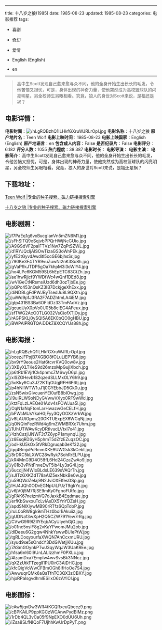 
---
title: 十八岁之狼(1985)
date: 1985-08-23
updated: 1985-08-23
categories: 电影推荐
tags:
- 喜剧
- 奇幻
- 爱情

- English (English)
- en
---


> 高中生Scott发现自己愈来愈与众不同，他的全身开始生出长长的毛发，令他苦恼又担忧，可是，身体出现的神奇力量，使他突然成为高校篮球队的闪亮明星，另全校师生另眼相看。究竟，狼人的身世对Scott来说，是福还是祸？

## **电影详情**：

**电影封面**：<img src="https://image.tmdb.org/t/p/w200/nLgRQBzhQ1ILHkfGXruWJRLrOpl.jpg" alt="/nLgRQBzhQ1ILHkfGXruWJRLrOpl.jpg" title="/nLgRQBzhQ1ILHkfGXruWJRLrOpl.jpg">
**电影名称**：十八岁之狼
**原产地片名**：Teen Wolf
**电影上映时间**：1985-08-23
**电影上映国家**：English (English)
**原产地语言**：en
**包含成人内容**：False
**是否纪录片**：False
**电影评分**：6.182
**评分人数**：1055
**热门程度**：38.387
**电影时长**：
**电影导演**：
**电影主演**：
**电影简介**：高中生Scott发现自己愈来愈与众不同，他的全身开始生出长长的毛发，令他苦恼又担忧，可是，身体出现的神奇力量，使他突然成为高校篮球队的闪亮明星，另全校师生另眼相看。究竟，狼人的身世对Scott来说，是福还是祸？

## **下载地址**：
[Teen Wolf |专业的种子搜索、磁力链接搜索引擎](https://movie.amd794.com:2083/?search=Teen%20Wolf&ordering=&mode=match_phrase&page_size=10&page=1)

[十八岁之狼 |专业的种子搜索、磁力链接搜索引擎](https://movie.amd794.com:2083/?search=%E5%8D%81%E5%85%AB%E5%B2%81%E4%B9%8B%E7%8B%BC&ordering=&mode=match_phrase&page_size=10&page=1)
 

## **电影剧照**：
<img src="https://image.tmdb.org/t/p/original/f7PaEq1g6vxBucgIanVn5mZN6M1.jpg" alt="/f7PaEq1g6vxBucgIanVn5mZN6M1.jpg" title="/f7PaEq1g6vxBucgIanVn5mZN6M1.jpg"><img src="https://image.tmdb.org/t/p/original/sFhSlTQ9eSqjvbPPQrHWjNeGUio.jpg" alt="/sFhSlTQ9eSqjvbPPQrHWjNeGUio.jpg" title="/sFhSlTQ9eSqjvbPPQrHWjNeGUio.jpg"><img src="https://image.tmdb.org/t/p/original/A9GSdVF2paIFTVz1Nw7ZqPtSZWL.jpg" alt="/A9GSdVF2paIFTVz1Nw7ZqPtSZWL.jpg" title="/A9GSdVF2paIFTVz1Nw7ZqPtSZWL.jpg"><img src="https://image.tmdb.org/t/p/original/d1RYJQcljAlSOwTizaGS3oWnPEk.jpg" alt="/d1RYJQcljAlSOwTizaGS3oWnPEk.jpg" title="/d1RYJQcljAlSOwTizaGS3oWnPEk.jpg"><img src="https://image.tmdb.org/t/p/original/yfE3tGyvdAwditl5ccGE6bjhsSr.jpg" alt="/yfE3tGyvdAwditl5ccGE6bjhsSr.jpg" title="/yfE3tGyvdAwditl5ccGE6bjhsSr.jpg"><img src="https://image.tmdb.org/t/p/original/790Ke3F4TYR9vuZuwNl2nK3Su8h.jpg" alt="/790Ke3F4TYR9vuZuwNl2nK3Su8h.jpg" title="/790Ke3F4TYR9vuZuwNl2nK3Su8h.jpg"><img src="https://image.tmdb.org/t/p/original/gVaP9kJTDP5gOa7khpM3i3oWlY4.jpg" alt="/gVaP9kJTDP5gOa7khpM3i3oWlY4.jpg" title="/gVaP9kJTDP5gOa7khpM3i3oWlY4.jpg"><img src="https://image.tmdb.org/t/p/original/ho4LPe6KGM59SL6hEpETC63CtZh.jpg" alt="/ho4LPe6KGM59SL6hEpETC63CtZh.jpg" title="/ho4LPe6KGM59SL6hEpETC63CtZh.jpg"><img src="https://image.tmdb.org/t/p/original/ae1hwRjjcf9YWDfWc4wQnf1DEd8.jpg" alt="/ae1hwRjjcf9YWDfWc4wQnf1DEd8.jpg" title="/ae1hwRjjcf9YWDfWc4wQnf1DEd8.jpg"><img src="https://image.tmdb.org/t/p/original/wVlGeCtNRsmsiUzd6dh3ozTjbEe.jpg" alt="/wVlGeCtNRsmsiUzd6dh3ozTjbEe.jpg" title="/wVlGeCtNRsmsiUzd6dh3ozTjbEe.jpg"><img src="https://image.tmdb.org/t/p/original/pQPc453nQsKZ3IB7DckjgeXhExx.jpg" alt="/pQPc453nQsKZ3IB7DckjgeXhExx.jpg" title="/pQPc453nQsKZ3IB7DckjgeXhExx.jpg"><img src="https://image.tmdb.org/t/p/original/diNDBLgFdPWJByTsedJu8L9QXtn.jpg" alt="/diNDBLgFdPWJByTsedJu8L9QXtn.jpg" title="/diNDBLgFdPWJByTsedJu8L9QXtn.jpg"><img src="https://image.tmdb.org/t/p/original/juiWd9p1J3RA2F7ADZhtmLA4iEM.jpg" alt="/juiWd9p1J3RA2F7ADZhtmLA4iEM.jpg" title="/juiWd9p1J3RA2F7ADZhtmLA4iEM.jpg"><img src="https://image.tmdb.org/t/p/original/gtp431BS3Ba6OFldDz33TmFAdVz.jpg" alt="/gtp431BS3Ba6OFldDz33TmFAdVz.jpg" title="/gtp431BS3Ba6OFldDz33TmFAdVz.jpg"><img src="https://image.tmdb.org/t/p/original/gcuqUyX0pVo0U05b8cIEG4AFeux.jpg" alt="/gcuqUyX0pVo0U05b8cIEG4AFeux.jpg" title="/gcuqUyX0pVo0U05b8cIEG4AFeux.jpg"><img src="https://image.tmdb.org/t/p/original/sfTWG2AcO0TLG032VsCiofXTjOy.jpg" alt="/sfTWG2AcO0TLG032VsCiofXTjOy.jpg" title="/sfTWG2AcO0TLG032VsCiofXTjOy.jpg"><img src="https://image.tmdb.org/t/p/original/rAGPSKLj0ySQI5A6EK0bQO0gHBU.jpg" alt="/rAGPSKLj0ySQI5A6EK0bQO0gHBU.jpg" title="/rAGPSKLj0ySQI5A6EK0bQO0gHBU.jpg"><img src="https://image.tmdb.org/t/p/original/BWPAlPRGTQAiDDkZ8XCQYUs88h.jpg" alt="/BWPAlPRGTQAiDDkZ8XCQYUs88h.jpg" title="/BWPAlPRGTQAiDDkZ8XCQYUs88h.jpg">

## **电影海报**：
<img src="https://image.tmdb.org/t/p/original/nLgRQBzhQ1ILHkfGXruWJRLrOpl.jpg" alt="/nLgRQBzhQ1ILHkfGXruWJRLrOpl.jpg" title="/nLgRQBzhQ1ILHkfGXruWJRLrOpl.jpg"><img src="https://image.tmdb.org/t/p/original/ocezJFPpjB7XGBO8fOLuLiEPYB6.jpg" alt="/ocezJFPpjB7XGBO8fOLuLiEPYB6.jpg" title="/ocezJFPpjB7XGBO8fOLuLiEPYB6.jpg"><img src="https://image.tmdb.org/t/p/original/bv9rY9eoue2Hat6tcvrKVQ0ow8v.jpg" alt="/bv9rY9eoue2Hat6tcvrKVQ0ow8v.jpg" title="/bv9rY9eoue2Hat6tcvrKVQ0ow8v.jpg"><img src="https://image.tmdb.org/t/p/original/3XByXLTKeS9d26mzoMpGujIXbch.jpg" alt="/3XByXLTKeS9d26mzoMpGujIXbch.jpg" title="/3XByXLTKeS9d26mzoMpGujIXbch.jpg"><img src="https://image.tmdb.org/t/p/original/p6tRb1EVjrlCk4pnmcZM6wyD6pI.jpg" alt="/p6tRb1EVjrlCk4pnmcZM6wyD6pI.jpg" title="/p6tRb1EVjrlCk4pnmcZM6wyD6pI.jpg"><img src="https://image.tmdb.org/t/p/original/xlSZGHevb182qzedSLLMxOLY6h9.jpg" alt="/xlSZGHevb182qzedSLLMxOLY6h9.jpg" title="/xlSZGHevb182qzedSLLMxOLY6h9.jpg"><img src="https://image.tmdb.org/t/p/original/5cKky9Cu3JZ2KTqOUgjRFH6F6tj.jpg" alt="/5cKky9Cu3JZ2KTqOUgjRFH6F6tj.jpg" title="/5cKky9Cu3JZ2KTqOUgjRFH6F6tj.jpg"><img src="https://image.tmdb.org/t/p/original/p4hNlIWTW1uJ1j0GYEbbJD5Gk0u.jpg" alt="/p4hNlIWTW1uJ1j0GYEbbJD5Gk0u.jpg" title="/p4hNlIWTW1uJ1j0GYEbbJD5Gk0u.jpg"><img src="https://image.tmdb.org/t/p/original/zsN5wixGIvcuenYEI0ufB8bIOwg.jpg" alt="/zsN5wixGIvcuenYEI0ufB8bIOwg.jpg" title="/zsN5wixGIvcuenYEI0ufB8bIOwg.jpg"><img src="https://image.tmdb.org/t/p/original/i9uIRLW9oNDyGVwwVXyo0RF9wWd.jpg" alt="/i9uIRLW9oNDyGVwwVXyo0RF9wWd.jpg" title="/i9uIRLW9oNDyGVwwVXyo0RF9wWd.jpg"><img src="https://image.tmdb.org/t/p/original/ktzFqLzLAEQe01Adv4sFOWJua5I.jpg" alt="/ktzFqLzLAEQe01Adv4sFOWJua5I.jpg" title="/ktzFqLzLAEQe01Adv4sFOWJua5I.jpg"><img src="https://image.tmdb.org/t/p/original/OqN1aNqFtonLarHwazwGeCELfH.jpg" alt="/OqN1aNqFtonLarHwazwGeCELfH.jpg" title="/OqN1aNqFtonLarHwazwGeCELfH.jpg"><img src="https://image.tmdb.org/t/p/original/bFWcMUsYkaHGjFyy3QyOOXzVrkW.jpg" alt="/bFWcMUsYkaHGjFyy3QyOOXzVrkW.jpg" title="/bFWcMUsYkaHGjFyy3QyOOXzVrkW.jpg"><img src="https://image.tmdb.org/t/p/original/v8LAUtOpmz20GKTUExpEX6WCqNj.jpg" alt="/v8LAUtOpmz20GKTUExpEX6WCqNj.jpg" title="/v8LAUtOpmz20GKTUExpEX6WCqNj.jpg"><img src="https://image.tmdb.org/t/p/original/qONQinFezRWd4g9mZWMBRXc7Uhm.jpg" alt="/qONQinFezRWd4g9mZWMBRXc7Uhm.jpg" title="/qONQinFezRWd4g9mZWMBRXc7Uhm.jpg"><img src="https://image.tmdb.org/t/p/original/1UhUTWAwKcyDRtIvudLVtxI7e41.jpg" alt="/1UhUTWAwKcyDRtIvudLVtxI7e41.jpg" title="/1UhUTWAwKcyDRtIvudLVtxI7e41.jpg"><img src="https://image.tmdb.org/t/p/original/4zhCszjIJNWF3t7Z6ypP1smynqU.jpg" alt="/4zhCszjIJNWF3t7Z6ypP1smynqU.jpg" title="/4zhCszjIJNWF3t7Z6ypP1smynqU.jpg"><img src="https://image.tmdb.org/t/p/original/z6EsqRDSyH5phmT5dZfzEZuqzOC.jpg" alt="/z6EsqRDSyH5phmT5dZfzEZuqzOC.jpg" title="/z6EsqRDSyH5phmT5dZfzEZuqzOC.jpg"><img src="https://image.tmdb.org/t/p/original/odHkU5kOx5tVRkDgruqab3eKf32.jpg" alt="/odHkU5kOx5tVRkDgruqab3eKf32.jpg" title="/odHkU5kOx5tVRkDgruqab3eKf32.jpg"><img src="https://image.tmdb.org/t/p/original/qq4BmjoPcRmmXKE9UWGsk3kCebl.jpg" alt="/qq4BmjoPcRmmXKE9UWGsk3kCebl.jpg" title="/qq4BmjoPcRmmXKE9UWGsk3kCebl.jpg"><img src="https://image.tmdb.org/t/p/original/8rDRC5kLXWC28wRyk7SohRrELPU.jpg" alt="/8rDRC5kLXWC28wRyk7SohRrELPU.jpg" title="/8rDRC5kLXWC28wRyk7SohRrELPU.jpg"><img src="https://image.tmdb.org/t/p/original/kR4MnG9D4O58fL6Hd24CzaZwAo9.jpg" alt="/kR4MnG9D4O58fL6Hd24CzaZwAo9.jpg" title="/kR4MnG9D4O58fL6Hd24CzaZwAo9.jpg"><img src="https://image.tmdb.org/t/p/original/y01b3vPNtFnveEwT5ib4Ly3sG4l.jpg" alt="/y01b3vPNtFnveEwT5ib4Ly3sG4l.jpg" title="/y01b3vPNtFnveEwT5ib4Ly3sG4l.jpg"><img src="https://image.tmdb.org/t/p/original/6ucdjjN4WloBLdsLE639sVAQrTn.jpg" alt="/6ucdjjN4WloBLdsLE639sVAQrTn.jpg" title="/6ucdjjN4WloBLdsLE639sVAQrTn.jpg"><img src="https://image.tmdb.org/t/p/original/sJITzGXKZdT78aAIZ5exNbkBe0w.jpg" alt="/sJITzGXKZdT78aAIZ5exNbkBe0w.jpg" title="/sJITzGXKZdT78aAIZ5exNbkBe0w.jpg"><img src="https://image.tmdb.org/t/p/original/u59QWdZelaj9N2JviOXElfesGSp.jpg" alt="/u59QWdZelaj9N2JviOXElfesGSp.jpg" title="/u59QWdZelaj9N2JviOXElfesGSp.jpg"><img src="https://image.tmdb.org/t/p/original/lHJ4JQh0ODvEGNpUiLPJzT9gkYc.jpg" alt="/lHJ4JQh0ODvEGNpUiLPJzT9gkYc.jpg" title="/lHJ4JQh0ODvEGNpUiLPJzT9gkYc.jpg"><img src="https://image.tmdb.org/t/p/original/v6jV0j5M7RjSE9mKy0FgnoFUtfo.jpg" alt="/v6jV0j5M7RjSE9mKy0FgnoFUtfo.jpg" title="/v6jV0j5M7RjSE9mKy0FgnoFUtfo.jpg"><img src="https://image.tmdb.org/t/p/original/gPAK67neizmVQ7dJaxkB4Eqdmae.jpg" alt="/gPAK67neizmVQ7dJaxkB4Eqdmae.jpg" title="/gPAK67neizmVQ7dJaxkB4Eqdmae.jpg"><img src="https://image.tmdb.org/t/p/original/erfKbSwxxuTcLvIAsDX5YnYDZsH.jpg" alt="/erfKbSwxxuTcLvIAsDX5YnYDZsH.jpg" title="/erfKbSwxxuTcLvIAsDX5YnYDZsH.jpg"><img src="https://image.tmdb.org/t/p/original/apdSNlXIywMB90rRTfz6QpTdoP.jpg" alt="/apdSNlXIywMB90rRTfz6QpTdoP.jpg" title="/apdSNlXIywMB90rRTfz6QpTdoP.jpg"><img src="https://image.tmdb.org/t/p/original/ruL0oRW8gk9mTHz0boi1iAkuiiz.jpg" alt="/ruL0oRW8gk9mTHz0boi1iAkuiiz.jpg" title="/ruL0oRW8gk9mTHz0boi1iAkuiiz.jpg"><img src="https://image.tmdb.org/t/p/original/gUDNa13wXpH2Q5CZW791Yew7rRg.jpg" alt="/gUDNa13wXpH2Q5CZW791Yew7rRg.jpg" title="/gUDNa13wXpH2Q5CZW791Yew7rRg.jpg"><img src="https://image.tmdb.org/t/p/original/CVwG9R9lZlIYEqbACyUIyehGjG.jpg" alt="/CVwG9R9lZlIYEqbACyUIyehGjG.jpg" title="/CVwG9R9lZlIYEqbACyUIyehGjG.jpg"><img src="https://image.tmdb.org/t/p/original/o01nc5nsIF8g2vKaYPwomJMu2ob.jpg" alt="/o01nc5nsIF8g2vKaYPwomJMu2ob.jpg" title="/o01nc5nsIF8g2vKaYPwomJMu2ob.jpg"><img src="https://image.tmdb.org/t/p/original/dlDeeu6G2gqw4NhkYswwBUIePtW.jpg" alt="/dlDeeu6G2gqw4NhkYswwBUIePtW.jpg" title="/dlDeeu6G2gqw4NhkYswwBUIePtW.jpg"><img src="https://image.tmdb.org/t/p/original/tgRLDoqyxurfaXWQN7AhCcxmURU.jpg" alt="/tgRLDoqyxurfaXWQN7AhCcxmURU.jpg" title="/tgRLDoqyxurfaXWQN7AhCcxmURU.jpg"><img src="https://image.tmdb.org/t/p/original/syud9xe5sOndcY3DdGIVetjjKUu.jpg" alt="/syud9xe5sOndcY3DdGIVetjjKUu.jpg" title="/syud9xe5sOndcY3DdGIVetjjKUu.jpg"><img src="https://image.tmdb.org/t/p/original/7ASmGOynkPTwJ3qyWqJW3UaKREe.jpg" alt="/7ASmGOynkPTwJ3qyWqJW3UaKREe.jpg" title="/7ASmGOynkPTwJ3qyWqJW3UaKREe.jpg"><img src="https://image.tmdb.org/t/p/original/h1sa6nI60l9UnLALIzzhmF0PXLc.jpg" alt="/h1sa6nI60l9UnLALIzzhmF0PXLc.jpg" title="/h1sa6nI60l9UnLALIzzhmF0PXLc.jpg"><img src="https://image.tmdb.org/t/p/original/4lzamDxa7EmpIw4wvSvsBk3NNcz.jpg" alt="/4lzamDxa7EmpIw4wvSvsBk3NNcz.jpg" title="/4lzamDxa7EmpIw4wvSvsBk3NNcz.jpg"><img src="https://image.tmdb.org/t/p/original/qXZzUtkTTzeglI1PU0irC3AiDHC.jpg" alt="/qXZzUtkTTzeglI1PU0irC3AiDHC.jpg" title="/qXZzUtkTTzeglI1PU0irC3AiDHC.jpg"><img src="https://image.tmdb.org/t/p/original/kfcQigVoWwCFBmOGh8IfHoOe7S4.jpg" alt="/kfcQigVoWwCFBmOGh8IfHoOe7S4.jpg" title="/kfcQigVoWwCFBmOGh8IfHoOe7S4.jpg"><img src="https://image.tmdb.org/t/p/original/AwwuqrQMk6aQaTfnTC3QX3zCBXY.jpg" alt="/AwwuqrQMk6aQaTfnTC3QX3zCBXY.jpg" title="/AwwuqrQMk6aQaTfnTC3QX3zCBXY.jpg"><img src="https://image.tmdb.org/t/p/original/hjxRPaIsgvdhmlESiIxO6zAYIOI.jpg" alt="/hjxRPaIsgvdhmlESiIxO6zAYIOI.jpg" title="/hjxRPaIsgvdhmlESiIxO6zAYIOI.jpg">

## **电影图标**：
<img src="https://image.tmdb.org/t/p/original/cAw5jqvDw3WR4tKGQRxeuQbecz9.png" alt="/cAw5jqvDw3WR4tKGQRxeuQbecz9.png" title="/cAw5jqvDw3WR4tKGQRxeuQbecz9.png"><img src="https://image.tmdb.org/t/p/original/cBPKAiLP9ppKGCzWCAnwPydBIMz.png" alt="/cBPKAiLP9ppKGCzWCAnwPydBIMz.png" title="/cBPKAiLP9ppKGCzWCAnwPydBIMz.png"><img src="https://image.tmdb.org/t/p/original/1rDb4QL3vCa05f9NpEXO0dUU6Uh.png" alt="/1rDb4QL3vCa05f9NpEXO0dUU6Uh.png" title="/1rDb4QL3vCa05f9NpEXO0dUU6Uh.png"><img src="https://image.tmdb.org/t/p/original/iZsa8SLfNIQoF7UjhhKwUrDpPyT.png" alt="/iZsa8SLfNIQoF7UjhhKwUrDpPyT.png" title="/iZsa8SLfNIQoF7UjhhKwUrDpPyT.png">
